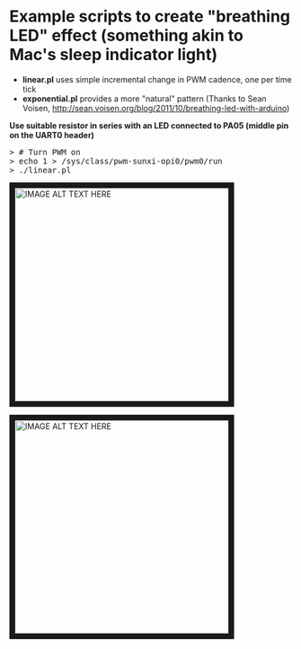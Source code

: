 # Example scripts to create "breathing LED" effect (something akin to Mac's sleep indicator light)

  * **linear.pl** uses simple incremental change in PWM cadence, one per time tick
  * **exponential.pl** provides a more "natural" pattern (Thanks to Sean Voisen, http://sean.voisen.org/blog/2011/10/breathing-led-with-arduino)

  **Use suitable resistor in series with an LED connected to PA05 (middle pin on the UART0 header)**

<pre>
> # Turn PWM on
> echo 1 > /sys/class/pwm-sunxi-opi0/pwm0/run
> ./linear.pl
</pre>

<a href="http://www.youtube.com/watch?feature=player_embedded&v=HygwKhkkr18
" target="_blank"><img src="http://img.youtube.com/vi/HygwKhkkr18/0.jpg" 
alt="IMAGE ALT TEXT HERE" width="380" border="10" /></a>

<a href="http://www.youtube.com/watch?feature=player_embedded&v=pzYALMq6Qbg
" target="_blank"><img src="http://img.youtube.com/vi/pzYALMq6Qbg/0.jpg" 
alt="IMAGE ALT TEXT HERE" width="380" border="10" /></a>
